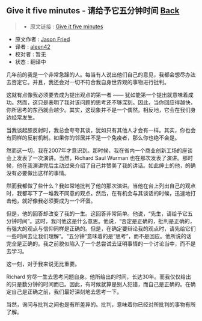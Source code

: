 ## Give it five minutes - 请给予它五分钟时间 [**Back**](./../translation.md)

> * 原文链接 : [Give it five minutes](https://signalvnoise.com/posts/3124-give-it-five-minutes)
* 原文作者 : [Jason Fried](https://signalvnoise.com/writers/jf)
* 译者 : [aleen42](https://github.com/aleen42) 
* 校对者 : 暂无
* 状态 : 翻译中

几年前的我是一个非常急躁的人。每当有人说出他们自己的意见，我都会想尽办法去否定它。并且，我还会对一切不符合我自身世界观的事物进行批判。

这就有点像我必须要去成为提出观点的第一者 —— 犹如能第一个提出就意味着成功。然而，这只是表明了我对该问题的思考还不够深刻。因此，当你回应得越快，你所思考的东西就会越少。其实，这现象并不是一个偶然。相反地，它会在我们身边经常发生。

当我谈起膝反射时，我总会夸夸其谈，犹如只有其他人才会有一样。其实，你也会有同样的反射机制。如果你的邻居并不是一个免疫者，那么你也绝不会是。

然而这一切，我在2007年才意识到。那时候，我在省内一个商业创新工场的座谈会上发表了一次演讲。当然，Richard Saul Wurman 也在那次发表了演讲。那时候，他在我演讲完后主动过来介绍了自己并赞美了我的讲话。如此绅士的他，的确没有必要做出这样的事情。

然而我都做了些什么？我如常地批判了他的那次演讲。当他在台上列出自己的观点时，我都写下了一堆我不同意的观点。然后，在有机会与其谈话的时候，迅速地打击他，就好像我必须要成为一个坏蛋。

但是，他的回答却改变了我的一生。这回答非常简单。他说，“先生，请给予它五分钟时间”。这时，我问他这是什么意思。他说，“否定是正确的，批判是正确的，有强大的观点与信仰同样是正确的。但是，在确定要辩论我的观点时，请先给它们一些时间去让我们理解”。“五分钟”意味着的是“思考”，而不是回应。他所说的话完全是正确的。我之前貌似陷入了一个总尝试去证明事情的一个讨论当中，而不是去学习。

这一刻，对于我来说无比重要。

Richard 穷尽一生去思考问题自身。他所给出的时间，长达30年。而我仅仅给出的只是数分钟的时间而已。因此，有时候就算是别人犯错，而自己是正确的。在确定自己是正确之前，我们最好深刻地去思考一下。

当然，询问与批判之间也是有所差异的。批判，意味着你已经对所批判的事物有所了解。